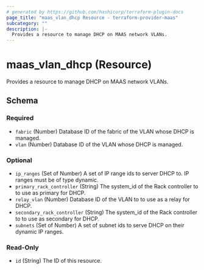 ```yaml
---
# generated by https://github.com/hashicorp/terraform-plugin-docs
page_title: "maas_vlan_dhcp Resource - terraform-provider-maas"
subcategory: ""
description: |-
  Provides a resource to manage DHCP on MAAS network VLANs.
---
```


# maas_vlan_dhcp (Resource)

Provides a resource to manage DHCP on MAAS network VLANs.



<!-- schema generated by tfplugindocs -->
## Schema

### Required

- `fabric` (Number) Database ID of the fabric of the VLAN whose DHCP is managed.
- `vlan` (Number) Database ID of the VLAN whose DHCP is managed.

### Optional

- `ip_ranges` (Set of Number) A set of IP range ids to server DHCP to. IP ranges must be of type dynamic.
- `primary_rack_controller` (String) The system_id of the Rack controller to to use as primary for DHCP.
- `relay_vlan` (Number) Database ID of the VLAN to to use as a relay for DHCP.
- `secondary_rack_controller` (String) The system_id of the Rack controller to to use as secondary for DHCP.
- `subnets` (Set of Number) A set of subnet ids to serve DHCP on their dynamic IP ranges.

### Read-Only

- `id` (String) The ID of this resource.
